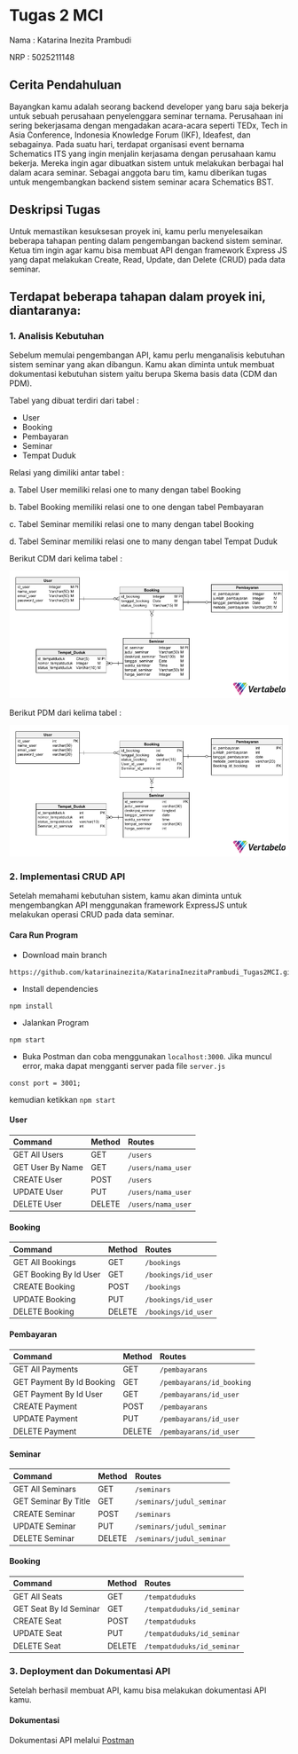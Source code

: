 # Tugas 2 MCI

Nama : Katarina Inezita Prambudi

NRP : 5025211148



## Cerita Pendahuluan
Bayangkan kamu adalah seorang backend developer yang baru saja bekerja untuk sebuah perusahaan penyelenggara seminar ternama. Perusahaan ini sering bekerjasama dengan mengadakan acara-acara seperti TEDx, Tech in Asia Conference, Indonesia Knowledge Forum (IKF), Ideafest, dan sebagainya. 
Pada suatu hari, terdapat organisasi event bernama Schematics ITS yang ingin menjalin kerjasama dengan perusahaan kamu bekerja. Mereka ingin agar dibuatkan sistem untuk melakukan berbagai hal dalam acara seminar. Sebagai anggota baru tim, kamu diberikan tugas untuk mengembangkan backend sistem seminar acara Schematics BST.

## Deskripsi Tugas
Untuk memastikan kesuksesan proyek ini, kamu perlu menyelesaikan beberapa tahapan penting dalam pengembangan backend sistem seminar. Ketua tim ingin agar kamu bisa membuat API dengan framework Express JS yang dapat melakukan Create, Read, Update, dan Delete (CRUD) pada data seminar.

## Terdapat beberapa tahapan dalam proyek ini, diantaranya:

### 1. Analisis Kebutuhan

Sebelum memulai pengembangan API, kamu perlu menganalisis kebutuhan sistem seminar yang akan dibangun. Kamu akan diminta untuk membuat dokumentasi kebutuhan sistem yaitu berupa Skema basis data (CDM dan PDM).

Tabel yang dibuat terdiri dari tabel :

- User
- Booking 
- Pembayaran
- Seminar
- Tempat Duduk

Relasi yang dimiliki antar tabel :

a. Tabel User memiliki relasi one to many dengan tabel Booking

b. Tabel Booking memiliki relasi one to one dengan tabel Pembayaran

c. Tabel Seminar memiliki relasi one to many dengan tabel Booking

d. Tabel Seminar memiliki relasi one to many dengan tabel Tempat Duduk

Berikut CDM dari kelima tabel :

![App Screenshot](https://github.com/katarinainezita/KatarinaInezitaPrambudi_Tugas2MCI/blob/main/img/CDM.png)

Berikut PDM dari kelima tabel :

![App Screenshot](https://github.com/katarinainezita/KatarinaInezitaPrambudi_Tugas2MCI/blob/main/img/PDM.png)

### 2. Implementasi CRUD API
Setelah memahami kebutuhan sistem, kamu akan diminta untuk mengembangkan API menggunakan framework ExpressJS untuk melakukan operasi CRUD pada data seminar.

#### Cara Run Program

* Download main branch 
```
https://github.com/katarinainezita/KatarinaInezitaPrambudi_Tugas2MCI.git
```

* Install dependencies

```
npm install
```

* Jalankan Program
```
npm start
```

* Buka Postman dan coba menggunakan ``` localhost:3000 ```. Jika muncul error, maka dapat mengganti server pada file ```server.js ``` 

```
const port = 3001;
```

kemudian ketikkan ``` npm start ```

#### User

|   Command      | Method        | Routes  |
| :------------- |:-------------| :-----|
| GET All Users | GET | `/users` |
| GET User By Name      | GET      |   `/users/nama_user` |
| CREATE User | POST      |    `/users` |
| UPDATE User | PUT      |    `/users/nama_user` |
| DELETE User | DELETE      |    `/users/nama_user` |


#### Booking

|   Command      | Method        | Routes  |
| :------------- |:-------------| :-----|
| GET All Bookings | GET | `/bookings` |
| GET Booking By Id User      | GET      |   `/bookings/id_user` |
| CREATE Booking | POST      |    `/bookings` |
| UPDATE Booking | PUT      |    `/bookings/id_user` |
| DELETE Booking | DELETE      |    `/bookings/id_user` |


#### Pembayaran

|   Command      | Method        | Routes  |
| :------------- |:-------------| :-----|
| GET All  Payments | GET | `/pembayarans` |
| GET Payment By Id Booking      | GET      |   `/pembayarans/id_booking` |
| GET Payment By Id User      | GET      |   `/pembayarans/id_user` |
| CREATE Payment | POST      |    `/pembayarans` |
| UPDATE Payment | PUT      |    `/pembayarans/id_user` |
| DELETE Payment | DELETE      |    `/pembayarans/id_user` |

#### Seminar

|   Command      | Method        | Routes  |
| :------------- |:-------------| :-----|
| GET All Seminars | GET | `/seminars` |
| GET Seminar By Title      | GET      |   `/seminars/judul_seminar` |
| CREATE Seminar | POST      |    `/seminars` |
| UPDATE Seminar | PUT      |    `/seminars/judul_seminar` |
| DELETE Seminar | DELETE      |    `/seminars/judul_seminar` |

#### Booking

|   Command      | Method        | Routes  |
| :------------- |:-------------| :-----|
| GET All Seats | GET | `/tempatduduks` |
| GET Seat By Id Seminar      | GET      |   `/tempatduduks/id_seminar` |
| CREATE Seat | POST      |    `/tempatduduks` |
| UPDATE Seat | PUT      |    `/tempatduduks/id_seminar` |
| DELETE Seat | DELETE      |    `/tempatduduks/id_seminar` |


### 3. Deployment dan Dokumentasi API
Setelah berhasil membuat API, kamu bisa melakukan dokumentasi API kamu. 

#### Dokumentasi

Dokumentasi API melalui [Postman](https://documenter.getpostman.com/view/26796926/2s93XsXm9g)






